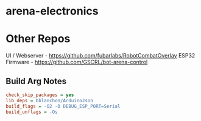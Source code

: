 # arena-electronics

# Other Repos

UI / Webserver - https://github.com/fubarlabs/RobotCombatOverlay
ESP32 Firmware - https://github.com/GSCRL/bot-arena-control
## Build Arg Notes

```ini
check_skip_packages = yes
lib_deps = bblanchon/ArduinoJson
build_flags = -O2 -D DEBUG_ESP_PORT=Serial
build_unflags = -Os
```
